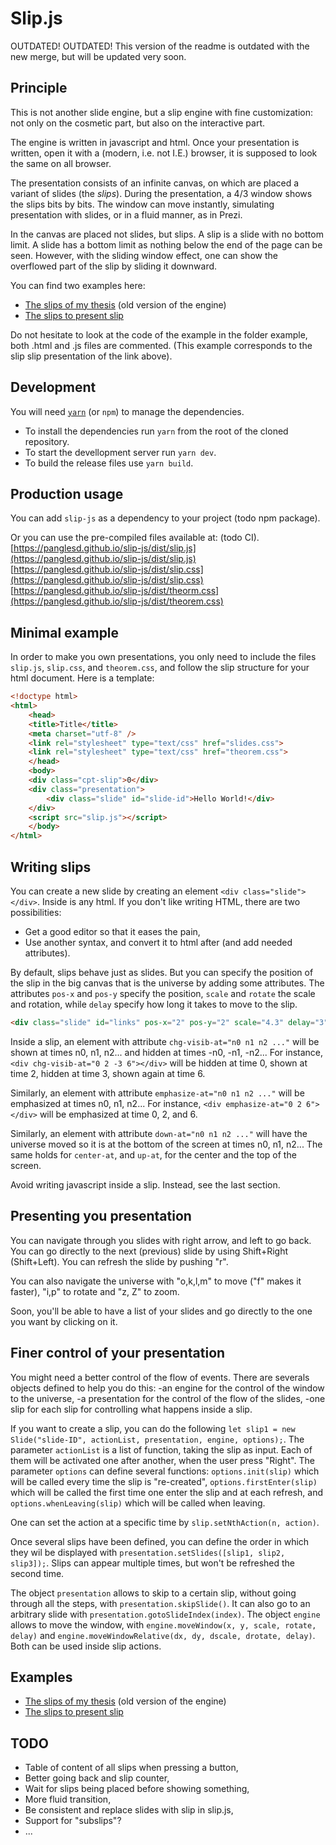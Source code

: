 # Slip.js

OUTDATED! OUTDATED! This version of the readme is outdated with the new merge, but will be updated very soon.

## Principle

This is not another slide engine, but a slip engine with fine customization: not only on the cosmetic part, but also on the interactive part.

The engine is written in javascript and html. Once your presentation is written, open it with a (modern, i.e. not I.E.) browser, it is supposed to look the same on all browser.

The presentation consists of an infinite canvas, on which are placed a variant of slides (the *slips*). During the presentation, a 4/3 window shows the slips bits by bits. The window can move instantly, simulating presentation with slides, or in a fluid manner, as in Prezi.

In the canvas are placed not slides, but slips. A slip is a slide with no bottom limit. A slide has a bottom limit as nothing below the end of the page can be seen. However, with the sliding window effect, one can show the overflowed part of the slip by sliding it downward.

You can find two examples here:
- [The slips of my thesis](http://choum.net/panglesd/slides/slides-js/slides.html) (old version of the engine)
- [The slips to present slip](http://choum.net/panglesd/slides/slip-js/slides.html)

Do not hesitate to look at the code of the example in the folder example, both .html and .js files are commented. (This example corresponds to the slip slip presentation of the link above).

## Development
You will need [`yarn`](https://yarnpkg.com/lang/en/docs/install) (or `npm`) to manage the dependencies.

- To install the dependencies run `yarn` from the root of the cloned repository.
- To start the devellopment server run `yarn dev`.
- To build the release files use `yarn build`.

## Production usage
You can add `slip-js` as a dependency to your project (todo npm package).

Or you can use the pre-compiled files available at: (todo CI).
[https://panglesd.github.io/slip-js/dist/slip.js](https://panglesd.github.io/slip-js/dist/slip.js)
[https://panglesd.github.io/slip-js/dist/slip.css](https://panglesd.github.io/slip-js/dist/slip.css)
[https://panglesd.github.io/slip-js/dist/theorm.css](https://panglesd.github.io/slip-js/dist/theorem.css)


## Minimal example

In order to make you own presentations, you only need to include the files `slip.js`, `slip.css`, and `theorem.css`, and follow the slip structure for your html document. Here is a template:

```html todo: update
<!doctype html>
<html>
    <head>
	<title>Title</title>
	<meta charset="utf-8" />
	<link rel="stylesheet" type="text/css" href="slides.css"> 
	<link rel="stylesheet" type="text/css" href="theorem.css">
    </head>
    <body>
	<div class="cpt-slip">0</div>
	<div class="presentation">
	    <div class="slide" id="slide-id">Hello World!</div>
	</div>
	<script src="slip.js"></script>	
    </body>
</html>
```

## Writing slips
   
   You can create a new slide by creating an element `<div class="slide"></div>`. Inside is any html. If you don't like writing HTML, there are two possibilities:
   - Get a good editor so that it eases the pain,
   - Use another syntax, and convert it to html after (and add needed attributes).

   By default, slips behave just as slides. But you can specify the position of the slip in the big canvas that is the universe by adding some attributes. The attributes `pos-x` and `pos-y` specify the position, `scale` and `rotate` the scale and rotation, while `delay` specify how long it takes to move to the slip.
   ```html
   <div class="slide" id="links" pos-x="2" pos-y="2" scale="4.3" delay="3">
   ```

   Inside a slip, an element with attribute `chg-visib-at="n0 n1 n2 ..."` will be shown at times n0, n1, n2... and hidden at times -n0, -n1, -n2... For instance, `<div chg-visib-at="0 2 -3 6"></div>` will be hidden at time 0, shown at time 2, hidden at time 3, shown again at time 6.

   Similarly, an element with attribute `emphasize-at="n0 n1 n2 ..."` will be emphasized at times n0, n1, n2... For instance, `<div emphasize-at="0 2 6"></div>` will be emphasized at time 0, 2, and 6.

   Similarly, an element with attribute `down-at="n0 n1 n2 ..."` will have the universe moved so it is at the bottom of the screen at times n0, n1, n2... The same holds for `center-at`, and `up-at`, for the center and the top of the screen.

   Avoid writing javascript inside a slip. Instead, see the last section.

## Presenting you presentation

You can navigate through you slides with right arrow, and left to go back. You can go directly to the next (previous) slide by using Shift+Right (Shift+Left). You can refresh the slide by pushing "r".

You can also navigate the universe with "o,k,l,m" to move ("f" makes it faster), "i,p" to rotate and "z, Z" to zoom. 

Soon, you'll be able to have a list of your slides and go directly to the one you want by clicking on it.

## Finer control of your presentation

   You might need a better control of the flow of events. There are severals objects defined to help you do this:
     -an engine for the control of the window to the universe,
	 -a presentation for the control of the flow of the slides,
	 -one slip for each slip for controlling what happens inside a slip.
	 
   If you want to create a slip, you can do the following `let slip1 = new Slide("slide-ID", actionList, presentation, engine, options);`. The parameter `actionList` is a list of function, taking the slip as input. Each of them will be activated one after another, when the user press "Right". The parameter `options` can define several functions: `options.init(slip)` which will be called every time the slip is "re-created", `options.firstEnter(slip)` which will be called the first time one enter the slip and at each refresh, and `options.whenLeaving(slip)` which will be called when leaving.
   
   One can set the action at a specific time by `slip.setNthAction(n, action)`.
   
   Once several slips have been defined, you can define the order in which they wil be displayed with `presentation.setSlides([slip1, slip2, slip3]);`. Slips can appear multiple times, but won't be refreshed the second time.
   
   The object `presentation` allows to skip to a certain slip, without going through all the steps, with `presentation.skipSlide()`. It can also go to an arbitrary slide with `presentation.gotoSlideIndex(index)`.
   The object `engine` allows to move the window, with `engine.moveWindow(x, y, scale, rotate, delay)` and `engine.moveWindowRelative(dx, dy, dscale, drotate, delay)`. Both can be used inside slip actions.

## Examples

- [The slips of my thesis](http://choum.net/panglesd/slides/slides-js/slides.html) (old version of the engine)
- [The slips to present slip](http://choum.net/panglesd/slides/slip-js/slides.html)

## TODO

- Table of content of all slips when pressing a button,
- Better going back and slip counter,
- Wait for slips being placed before showing something, 
- More fluid transition,
- Be consistent and replace slides with slip in slip.js,
- Support for "subslips"?
- ...

   
